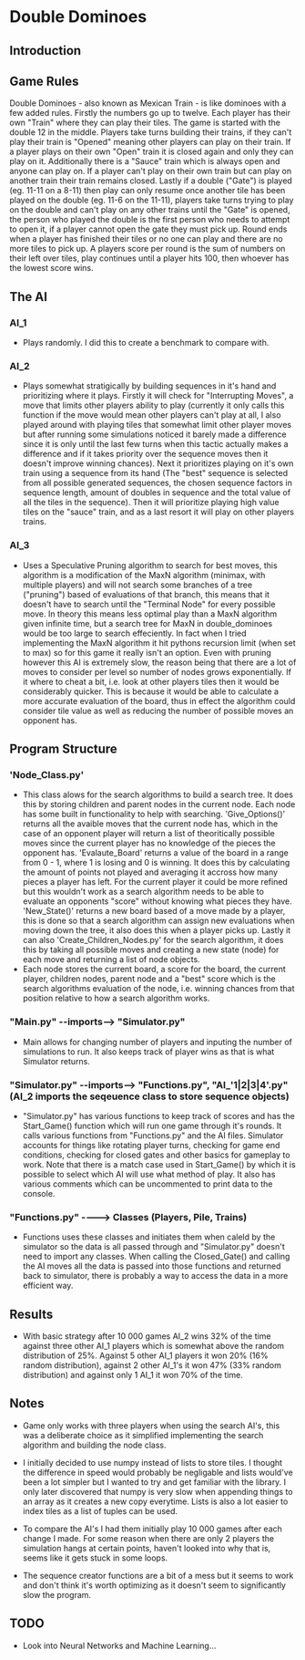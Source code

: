 # Double Dominoes

## Introduction


## Game Rules
Double Dominoes - also known as Mexican Train - is like dominoes with a few added rules. Firstly the numbers go up to twelve. Each player has their own "Train" where they can play their tiles. The game is started with the double 12 in the middle. Players take turns building their trains, if they can't play their train is "Opened" meaning other players can play on their train. If a player plays on their own "Open" train it is closed again and only they can play on it. Additionally there is a "Sauce" train which is always open and anyone can play on. If a player can't play on their own train but can play on another train their train remains closed. Lastly if a double ("Gate") is played (eg. 11-11 on a 8-11) then play can only resume once another tile has been played on the double (eg. 11-6 on the 11-11), players take turns trying to play on the double and can't play on any other trains until the "Gate" is opened, the person who played the double is the first person who needs to attempt to open it, if a player cannot open the gate they must pick up. Round ends when a player has finished their tiles or no one can play and there are no more tiles to pick up. A players score per round is the sum of numbers on their left over tiles, play continues until a player hits 100, then whoever has the lowest score wins.

## The AI
### AI_1 
- Plays randomly. I did this to create a benchmark to compare with.
### AI_2 
- Plays somewhat stratigically by building sequences in it's hand and prioritizing where it plays. Firstly it will check for "Interrupting Moves", a move that limits other players ability to play (currently it only calls this function if the move would mean other players can't play at all, I also played around with playing tiles that somewhat limit other player moves but after running some simulations noticed it barely made a difference since it is only until the last few turns when this tactic actually makes a difference and if it takes priority over the sequence moves then it doesn't improve winning chances). Next it prioritizes playing on it's own train using a sequence from its hand (The "best" sequence is selected from all possible generated sequences, the chosen sequence factors in sequence length, amount of doubles in sequence and the total value of all the tiles in the sequence). Then it will prioritize playing high value tiles on the "sauce" train, and as a last resort it will play on other players trains.
### AI_3
- Uses a Speculative Pruning algorithm to search for best moves, this algorithm is a modification of the MaxN algorithm (minimax, with multiple players) and will not search some branches of a tree ("pruning") based of evaluations of that branch, this means that it doesn't have to search until the "Terminal Node" for every possible move. In theory this means less optimal play than a MaxN algorithm given infinite time, but a search tree for MaxN in double_dominoes would be too large to search effeciently. In fact when I tried implementing the MaxN algorithm it hit pythons recursion limit (when set to max) so for this game it really isn't an option. Even with pruning however this AI is extremely slow, the reason being that there are a lot of moves to consider per level so number of nodes grows exponentially. If it where to cheat a bit, i.e. look at other players tiles then it would be considerably quicker. This is because it would be able to calculate a more accurate evaluation of the board, thus in effect the algorithm could consider tile value as well as reducing the number of possible moves an opponent has.

## Program Structure
### 'Node_Class.py'
- This class alows for the search algorithms to build a search tree. It does this by storing children and parent nodes in the current node. Each node has some built in functionality to help with searching. 'Give_Options()' returns all the avaible moves that the current node has, which in the case of an opponent player will return a list of theoritically possible moves since the current player has no knowledge of the pieces the opponent has. 'Evalaute_Board' returns a value of the board in a range from 0 - 1, where 1 is losing and 0 is winning. It does this by calculating the amount of points not played and averaging it accross how many pieces a player has left. For the current player it could be more refined but this wouldn't work as a search algorithm needs to be able to evaluate an opponents "score" without knowing what pieces they have. 'New_State()' returns a new board based of a move made by a player, this is done so that a search algorithm can assign new evaluations when moving down the tree, it also does this when a player picks up. Lastly it can also 'Create_Children_Nodes.py' for the search algorithm, it does this by taking all possible moves and creating a new state (node) for each move and returning a list of node objects.
- Each node stores the current board, a score for the board, the current player, children nodes, parent node and a "best" score which is the search algorithms evaluation of the node, i.e. winning chances from that position relative to how a search algorithm works.

### "Main.py" --imports--> "Simulator.py"
- Main allows for changing number of players and inputing the number of simulations to run. It also keeps track of player wins as that is what Simulator returns.

### "Simulator.py" --imports--> "Functions.py", "AI_'1|2|3|4'.py" (AI_2 imports the seqeuence class to store sequence objects)
- "Simulator.py" has various functions to keep track of scores and has the Start_Game() function which will run one game through it's rounds. It calls various functions from "Functions.py" and the AI files. Simulator accounts for things like rotating player turns, checking for game end conditions, checking for closed gates and other basics for gameplay to work. Note that there is a match case used in Start_Game() by which it is possible to select which AI will use what method of play. It also has various comments which can be uncommented to print data to the console.

### "Functions.py" ----> Classes (Players, Pile, Trains)
- Functions uses these classes and initiates them when caleld by the simulator so the data is all passed through and "Simulator.py" doesn't need to import any classes. When calling the Closed_Gate() and calling the AI moves all the data is passed into those functions and returned back to simulator, there is probably a way to access the data in a more efficient way. 

## Results
- With basic strategy after 10 000 games AI_2 wins 32% of the time against three other AI_1 players which is somewhat above the random distribution of 25%. Against 5 other AI_1 players it won 20% (16% random distribution), against 2 other AI_1's it won 47% (33% random distribution) and against only 1 AI_1 it won 70% of the time.

## Notes
- Game only works with three players when using the search AI's, this was a deliberate choice as it simplified implementing the search algorithm and building the node class.

- I initially decided to use numpy instead of lists to store tiles. I thought the difference in speed would probably be negligable and lists would've been a lot simpler but I wanted to try and get familiar with the library. I only later discovered that numpy is very slow when appending things to an array as it creates a new copy everytime. Lists is also a lot easier to index tiles as a list of tuples can be used.

- To compare the AI's I had them initially play 10 000 games after each change I made. For some reason when there are only 2 players the simulation hangs at certain points, haven't looked into why that is, seems like it gets stuck in some loops.

- The sequence creator functions are a bit of a mess but it seems to work and don't think it's worth optimizing as it doesn't seem to significantly slow the program.


## TODO
- Look into Neural Networks and Machine Learning...